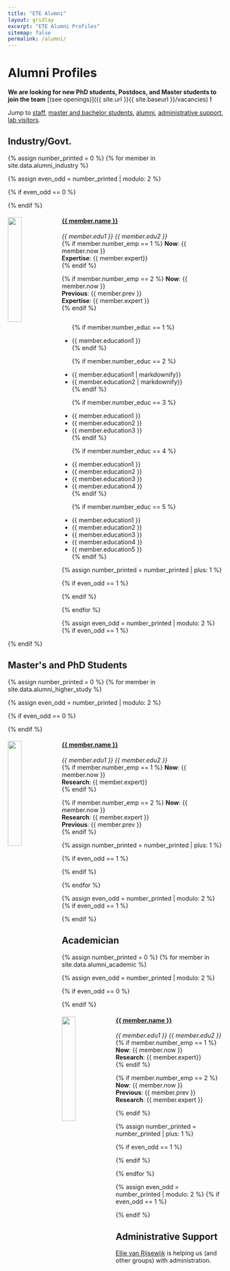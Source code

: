 ```yaml
---
title: "ETE Alumni"
layout: gridlay
excerpt: "ETE Alumni Profiles"
sitemap: false
permalink: /alumni/
---
```


# Alumni Profiles

 **We are  looking for new PhD students, Postdocs, and Master students to join the team** [(see openings)]({{ site.url }}{{ site.baseurl }}/vacancies) **!**


Jump to [staff](#staff), [master and bachelor students](#master-and-bachelor-students), [alumni](#alumni), [administrative support](#administrative-support), [lab visitors](#lab-visitors).

## Industry/Govt.
{% assign number_printed = 0 %}
{% for member in site.data.alumni_industry %}

{% assign even_odd = number_printed | modulo: 2 %}

{% if even_odd == 0 %}
<div class="row">
{% endif %}

<div class="col-sm-6 clearfix">
  <img src="{{ site.url }}{{ site.baseurl }}/images/teampic/{{ member.photo }}" class="img-responsive" width="25%" style="float: left" />
  <h4><a href="{{member.url}}">{{ member.name }}</a></h4>
  <i>{{ member.edu1 }} {{ member.edu2 }}</i> <br>
  {% if member.number_emp == 1 %}
  <b>Now</b>: {{ member.now }}<br>
  <b>Expertise</b>: {{ member.expert}}<br>
  {% endif %}

  {% if member.number_emp == 2 %}
  <b>Now</b>: {{ member.now }}<br>
  <b>Previous</b>: {{ member.prev }}<br>
  <b>Expertise</b>: {{ member.expert }}<br>
  {% endif %}
 
  
  <ul style="overflow: hidden">

  {% if member.number_educ == 1 %}
  <li> {{ member.education1 }} </li>
  {% endif %}

  {% if member.number_educ == 2 %}
  <li> {{ member.education1 | markdownify}} </li>
  <li> {{ member.education2 | markdownify}} </li>
  {% endif %}

  {% if member.number_educ == 3 %}
  <li> {{ member.education1 }} </li>
  <li> {{ member.education2 }} </li>
  <li> {{ member.education3 }} </li>
  {% endif %}

  {% if member.number_educ == 4 %}
  <li> {{ member.education1 }} </li>
  <li> {{ member.education2 }} </li>
  <li> {{ member.education3 }} </li>
  <li> {{ member.education4 }} </li>
  {% endif %}

  {% if member.number_educ == 5 %}
  <li> {{ member.education1 }} </li>
  <li> {{ member.education2 }} </li>
  <li> {{ member.education3 }} </li>
  <li> {{ member.education4 }} </li>
  <li> {{ member.education5 }} </li>
  {% endif %}

  </ul>
</div>

{% assign number_printed = number_printed | plus: 1 %}

{% if even_odd == 1 %}
</div>
{% endif %}

{% endfor %}

{% assign even_odd = number_printed | modulo: 2 %}
{% if even_odd == 1 %}
</div>
{% endif %}





## Master's and PhD Students

{% assign number_printed = 0 %}
{% for member in site.data.alumni_higher_study %}

{% assign even_odd = number_printed | modulo: 2 %}

{% if even_odd == 0 %}
<div class="row">
{% endif %}

<div class="col-sm-6 clearfix">
  <img src="{{ site.url }}{{ site.baseurl }}/images/teampic/{{ member.photo }}" class="img-responsive" width="25%" style="float: left" />
  <h4><a href="{{member.url}}">{{ member.name }}</a></h4>
  <i>{{ member.edu1 }} {{ member.edu2 }}</i> <br>
  {% if member.number_emp == 1 %}
    <b>Now</b>: {{ member.now }}<br>
    <b>Research</b>: {{ member.expert}}<br>
  {% endif %}

   {% if member.number_emp == 2 %}
    <b>Now</b>: {{ member.now }}<br>
    <b>Research</b>: {{ member.expert }}<br>
    <b>Previous</b>: {{ member.prev }}<br>
  {% endif %}
</div>

{% assign number_printed = number_printed | plus: 1 %}

{% if even_odd == 1 %}
</div>
{% endif %}

{% endfor %}

{% assign even_odd = number_printed | modulo: 2 %}
{% if even_odd == 1 %}
</div>
{% endif %}

## Academician

{% assign number_printed = 0 %}
{% for member in site.data.alumni_academic %}

{% assign even_odd = number_printed | modulo: 2 %}

{% if even_odd == 0 %}
<div class="row">
{% endif %}

<div class="col-sm-6 clearfix">
  <img src="{{ site.url }}{{ site.baseurl }}/images/teampic/{{ member.photo }}" class="img-responsive" width="25%" style="float: left" />
  <h4><a href="{{member.url}}">{{ member.name }}</a></h4>
  <i>{{ member.edu1 }} {{ member.edu2 }}</i> <br>
  {% if member.number_emp == 1 %}
    <b>Now</b>: {{ member.now }}<br>
    <b>Research</b>: {{ member.expert}}<br>
  {% endif %}

   {% if member.number_emp == 2 %}
    <b>Now</b>: {{ member.now }}<br>
    <b>Previous</b>: {{ member.prev }}<br>
    <b>Research</b>: {{ member.expert }}<br>
   
  {% endif %}
</div>

{% assign number_printed = number_printed | plus: 1 %}

{% if even_odd == 1 %}
</div>
{% endif %}

{% endfor %}

{% assign even_odd = number_printed | modulo: 2 %}
{% if even_odd == 1 %}
</div>
{% endif %}




## Administrative Support
<a href="mailto:Rijsewijk@Physics.LeidenUniv.nl">Ellie van Rijsewijk</a> is helping us (and other groups) with administration.
